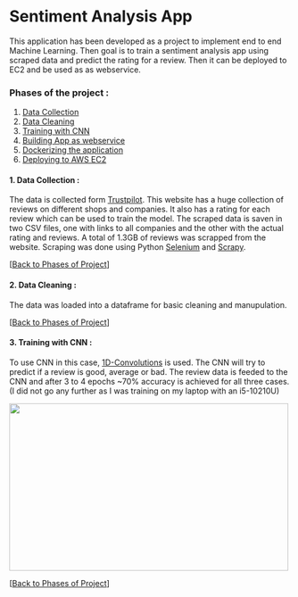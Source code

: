 # Sentiment Analysis App 
This application has been developed as a project to implement end to end Machine Learning. Then goal is to train a sentiment analysis app using scraped data and predict the rating for a review. Then it can be deployed to EC2 and be used as as webservice. 

### Phases of the project :
1. [Data Collection](https://github.com/abhi094/SentimentAnalysis-Project/blob/master/README.md#1-data-collection-)
2. [Data Cleaning](https://github.com/abhi094/SentimentAnalysis-Project/blob/master/README.md#2-data-cleaning-)
3. [Training with CNN](https://github.com/abhi094/SentimentAnalysis-Project/blob/master/README.md#3-training-with-cnn-)
4. [Building App as webservice]()
5. [Dockerizing the application]()
6. [Deploying to AWS EC2]()
#### 1. Data Collection : 
The data is collected form [Trustpilot](https://www.trustpilot.com/). This website has a huge collection of reviews on different shops and companies. It also has a rating for each review which can be used to train the model. The scraped data is saven in two CSV files, one with links to all companies and the other with the actual rating and reviews. A total of 1.3GB of reviews was scrapped from the website. Scraping was done using Python [Selenium](https://selenium-python.readthedocs.io/) and [Scrapy](https://scrapy.org/).

[[Back to Phases of Project](https://github.com/abhi094/SentimentAnalysis-Project/blob/master/README.md#phases-of-the-project-)]

#### 2. Data Cleaning :
The data was loaded into a dataframe for basic cleaning and manupulation.

[[Back to Phases of Project](https://github.com/abhi094/SentimentAnalysis-Project/blob/master/README.md#phases-of-the-project-)]

#### 3. Training with CNN :
To use CNN in this case, [1D-Convolutions](https://towardsdatascience.com/understanding-1d-and-3d-convolution-neural-network-keras-9d8f76e29610) is used. The CNN will try to predict if a review is good, average or bad. The review data is feeded to the CNN and after 3 to 4 epochs ~70% accuracy is achieved for all three cases. (I did not go any further as I was training on my laptop with an i5-10210U)

<img src="https://github.com/abhi094/SentimentAnalysis-Project/blob/master/src/training/Annotation%202020-07-30%20143806.png" height="300" width="500">

[[Back to Phases of Project](https://github.com/abhi094/SentimentAnalysis-Project/blob/master/README.md#phases-of-the-project-)]
